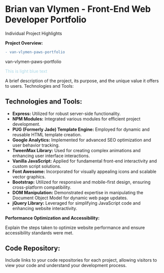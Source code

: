 # Brian van Vlymen - Front-End Web Developer Portfolio 
Individual Project Highlights

**Project Overview:**

```diff
- van-vlymen-paws-portfolio
```

<span class="color:#2048f7, text-align: center;">van-vlymen-paws-portfolio</span>

<span style="color: #add8e6;">This is light blue text</span>


A brief description of the project, its purpose, and the unique value it offers to users.
Technologies and Tools:

## **Technologies and Tools:**

-  **Express:** Utilized for robust server-side functionality.
-  **NPM Modules:** Integrated various modules for efficient project development.
-  **PUG (Formerly Jade) Template Engine:** Employed for dynamic and reusable HTML template creation.
-  **Google Analytics:** Implemented for advanced SEO optimization and user behavior tracking.
-  **TweenMax Library:** Used for creating complex animations and enhancing user interface interactions.
-  **Vanilla JavaScript:** Applied for fundamental front-end interactivity and custom script solutions.
-  **Font Awesome:** Incorporated for visually appealing icons and scalable vector graphics.
-  **Bootstrap:** Utilized for responsive and mobile-first design, ensuring cross-platform compatibility.
-  **DOM Manipulation:** Demonstrated expertise in manipulating the Document Object Model for dynamic web page updates.
-  **jQuery Library:** Leveraged for simplifying JavaScript code and enhancing website interactivity.

**Performance Optimization and Accessibility:**

Explain the steps taken to optimize website performance and ensure accessibility standards were met.

## **Code Repository:**

Include links to your code repositories for each project, allowing visitors to view your code and understand your development process.
